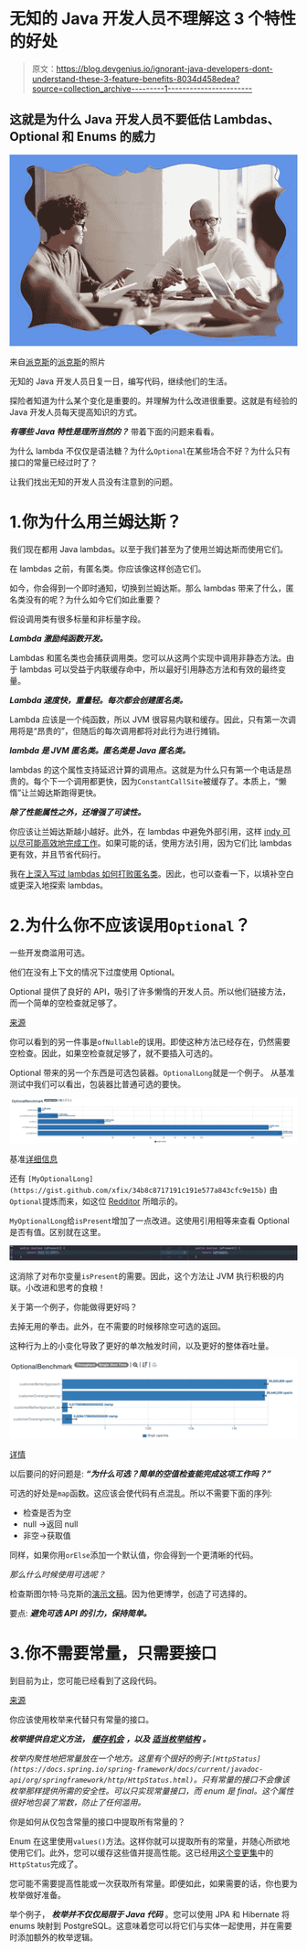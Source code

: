 # 无知的 Java 开发人员不理解这 3 个特性的好处

> 原文：<https://blog.devgenius.io/ignorant-java-developers-dont-understand-these-3-feature-benefits-8034d458edea?source=collection_archive---------1----------------------->

## **这就是为什么 Java 开发人员不要低估 Lambdas、Optional 和 Enums 的威力**

![](img/afe6f601227b8266aa1177e5125ad805.png)

来自[派克斯](https://www.pexels.com/photo/photo-of-man-sitting-in-front-of-people-3184299/?utm_content=attributionCopyText&utm_medium=referral&utm_source=pexels)的[派克斯](https://www.pexels.com/@fauxels?utm_content=attributionCopyText&utm_medium=referral&utm_source=pexels)的照片

无知的 Java 开发人员日复一日，编写代码，继续他们的生活。

探险者知道为什么某个变化是重要的。并理解为什么改进很重要。这就是有经验的 Java 开发人员每天提高知识的方式。

***有哪些 Java 特性是理所当然的？*** 带着下面的问题来看看。

为什么 lambda 不仅仅是语法糖？为什么`Optional`在某些场合不好？为什么只有接口的常量已经过时了？

让我们找出无知的开发人员没有注意到的问题。

# 1.你为什么用兰姆达斯？

我们现在都用 Java lambdas。以至于我们甚至为了使用兰姆达斯而使用它们。

在 lambdas 之前，有匿名类。你应该像这样创造它们。

如今，你会得到一个即时通知，切换到兰姆达斯。那么 lambdas 带来了什么，匿名类没有的呢？为什么如今它们如此重要？

假设调用类有很多标量和非标量字段。

***Lambda 激励纯函数开发。***

Lambdas 和匿名类也会捕获调用类。您可以从这两个实现中调用非静态方法。由于 lambdas 可以受益于内联缓存命中，所以最好引用静态方法和有效的最终变量。

***Lambda 速度快，重量轻。每次都会创建匿名类。***

Lambda 应该是一个纯函数，所以 JVM 很容易内联和缓存。因此，只有第一次调用将是“昂贵的”，但随后的每次调用都将对此行为进行摊销。

***lambda 是 JVM 匿名类。匿名类是 Java 匿名类。***

lambdas 的这个属性支持延迟计算的调用点。这就是为什么只有第一个电话是昂贵的。每个下一个调用都更快，因为`ConstantCallSite`被缓存了。本质上，“懒惰”让兰姆达斯跑得更快。

***除了性能属性之外，还增强了可读性。***

你应该让兰姆达斯越小越好。此外，在 lambdas 中避免外部引用，这样 [indy 可以尽可能高效地完成工作](https://blogs.oracle.com/javamagazine/post/behind-the-scenes-how-do-lambda-expressions-really-work-in-java)。如果可能的话，使用方法引用，因为它们比 lambdas 更有效，并且节省代码行。

我在[上深入写过 lambdas 如何打败匿名类](https://medium.com/javarevisited/experienced-developers-use-these-quirks-to-create-better-java-lambdas-4ae656148274)。因此，也可以查看一下，以填补空白或更深入地探索 lambdas。

# 2.为什么你不应该误用`Optional`？

一些开发商滥用可选。

他们在没有上下文的情况下过度使用 Optional。

Optional 提供了良好的 API，吸引了许多懒惰的开发人员。所以他们链接方法，而一个简单的空检查就足够了。

[来源](https://www.govnokod.ru/24731)

你可以看到的另一件事是`ofNullable`的误用。即使这种方法已经存在，仍然需要空检查。因此，如果空检查就足够了，就不要插入可选的。

Optional 带来的另一个东西是可选包装器。`OptionalLong`就是一个例子。
从基准测试中我们可以看出，包装器比普通可选的要快。

![](img/a39479b2ca4cf44d12afbb3cead85528.png)

基准[详细信息](https://jmh.morethan.io/?gist=7a9da3ea312be8fc6f5716e63caeb6eb)

还有 [](https://gist.github.com/xfix/34b8c8717191c191e577a843cfc9e15b) `[MyOptionalLong](https://gist.github.com/xfix/34b8c8717191c191e577a843cfc9e15b)` [](https://gist.github.com/xfix/34b8c8717191c191e577a843cfc9e15b)由`Optional`提炼而来，如这位 [Redditor](https://www.reddit.com/r/rust/comments/q99eqe/rust_option_30x_more_efficient_to_return_than/hgynrll/?utm_source=share&utm_medium=web2x&context=3) 所暗示的。

`MyOptionalLong`给`isPresent`增加了一点改进。这使用引用相等来查看 Optional 是否有值。区别就在这里。

![](img/14b52c0f37edab09117e9c856888b2c8.png)

这消除了对布尔变量`isPresent`的需要。因此，这个方法让 JVM 执行积极的内联。小改进和思考的食粮！

关于第一个例子，你能做得更好吗？

去掉无用的拳击。此外，在不需要的时候移除空可选的返回。

这种行为上的小变化导致了更好的单次触发时间，以及更好的整体吞吐量。

![](img/ec853dc8f781cf93881d58b307f818f7.png)

[详情](https://jmh.morethan.io/?gist=98fd37eda2ddcc819ac8c485ce5d7c35)

以后要问的好问题是: ***“为什么可选？简单的空值检查能完成这项工作吗？”***

可选的好处是`map`函数。这应该会使代码有点混乱。所以不需要下面的序列:

*   检查是否为空
*   null ->返回 null
*   非空->获取值

同样，如果你用`orElse`添加一个默认值，你会得到一个更清晰的代码。

*那么什么时候使用可选呢？*

检查斯图尔特·马克斯的[演示文稿](https://stuartmarks.files.wordpress.com/2016/09/optionalmotherofallbikesheds3.pdf)。因为他更博学，创造了可选择的。

要点: ***避免可选 API 的引力，保持简单。***

# 3.你不需要常量，只需要接口

到目前为止，您可能已经看到了这段代码。

[来源](https://stackoverflow.com/a/14419212/5999670)

你应该使用枚举来代替只有常量的接口。

***枚举提供自定义方法，*** [***缓存机会***](https://richardstartin.github.io/posts/5-java-mundane-performance-tricks#dont-iterate-over-enumvalues) ***，以及*** [***适当枚举结构***](https://richardstartin.github.io/posts/5-java-mundane-performance-tricks) ***。***

*枚举内聚性地把常量放在一个地方。这里有个很好的例子:`[HttpStatus](https://docs.spring.io/spring-framework/docs/current/javadoc-api/org/springframework/http/HttpStatus.html)`。只有常量的接口不会像该枚举那样提供所需的安全性。可以只实现常量接口，而 enum 是 final。这个属性很好地包装了常数，防止了任何滥用。*

你是如何从仅包含常量的接口中提取所有常量的？

Enum 在这里使用`values()`方法。这样你就可以提取所有的常量，并随心所欲地使用它们。此外，您可以缓存这些值并提高性能。这已经用[这个变更集](https://github.com/spring-projects/spring-framework/commit/7f1062159ee9926d5abed7cadc2b36b6b7fc242e)中的`HttpStatus`完成了。

您可能不需要提高性能或一次获取所有常量。即便如此，如果需要的话，你也要为枚举做好准备。

举个例子， ***枚举并不仅仅局限于 Java 代码*** 。您可以使用 JPA 和 Hibernate 将 enums 映射到 PostgreSQL。这意味着您可以将它们与实体一起使用，并在需要时添加额外的枚举逻辑。